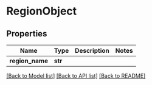 # RegionObject

## Properties
Name | Type | Description | Notes
------------ | ------------- | ------------- | -------------
**region_name** | **str** |  | 

[[Back to Model list]](../README.md#documentation-for-models) [[Back to API list]](../README.md#documentation-for-api-endpoints) [[Back to README]](../README.md)

